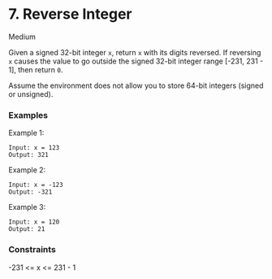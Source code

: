 # 7. Reverse Integer

Medium

Given a signed 32-bit integer `x`, return `x` with its digits reversed. If reversing `x` causes the value to go outside the signed 32-bit integer range [-231, 231 - 1], then return `0`.

Assume the environment does not allow you to store 64-bit integers (signed or unsigned).

### Examples
Example 1:

    Input: x = 123
    Output: 321

Example 2:

    Input: x = -123
    Output: -321

Example 3:

    Input: x = 120
    Output: 21
 

### Constraints
-231 <= x <= 231 - 1